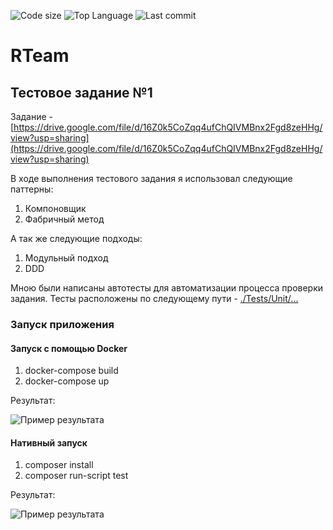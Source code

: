![Code size](https://img.shields.io/github/languages/code-size/brotiger/rteam_test_1)
![Top Language](https://img.shields.io/github/languages/top/brotiger/rteam_test_1)
![Last commit](https://img.shields.io/github/last-commit/brotiger/rteam_test_1)

# RTeam
## Тестовое задание №1
Задание - [https://drive.google.com/file/d/16Z0k5CoZqq4ufChQIVMBnx2Fgd8zeHHg/view?usp=sharing](https://drive.google.com/file/d/16Z0k5CoZqq4ufChQIVMBnx2Fgd8zeHHg/view?usp=sharing) 

В ходе выполнения тестового задания я использовал следующие паттерны:
1. Компоновщик
2. Фабричный метод

А так же следующие подходы:
1. Модульный подход
2. DDD

Мною были написаны автотесты для автоматизации процесса проверки задания. Тесты расположены по следующему пути - [./Tests/Unit/...](https://github.com/Brotiger/rteam_test_1/tree/master/Tests/Unit "Директория с тестами") 

### Запуск приложения
#### Запуск c помощью Docker

1. docker-compose build
2. docker-compose up

Результат:

![Пример результата](https://raw.githubusercontent.com/Brotiger/rteam_test_1/master/img/Screenshot%20from%202022-11-05%2022-17-17.png)

#### Нативный запуск

1. composer install
2. composer run-script test

Результат:

![Пример результата](https://raw.githubusercontent.com/Brotiger/rteam_test_1/master/img/Screenshot%20from%202022-11-05%2022-02-52.png)
